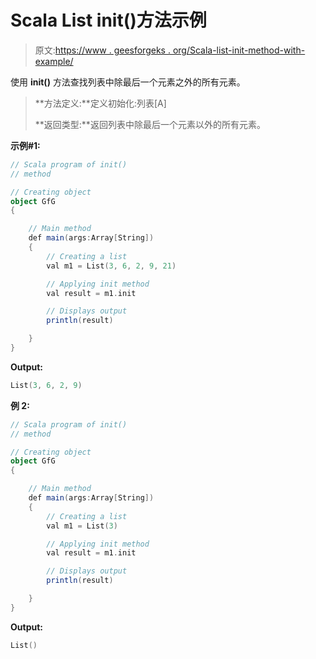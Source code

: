 # Scala List init()方法示例

> 原文:[https://www . geesforgeks . org/Scala-list-init-method-with-example/](https://www.geeksforgeeks.org/scala-list-init-method-with-example/)

使用 **init()** 方法查找列表中除最后一个元素之外的所有元素。

> **方法定义:**定义初始化:列表[A]
> 
> **返回类型:**返回列表中除最后一个元素以外的所有元素。

**示例#1:**

```scala
// Scala program of init()
// method

// Creating object
object GfG
{ 

    // Main method
    def main(args:Array[String])
    {
        // Creating a list
        val m1 = List(3, 6, 2, 9, 21)

        // Applying init method
        val result = m1.init

        // Displays output
        println(result)

    }
} 
```

**Output:**

```scala
List(3, 6, 2, 9)

```

**例 2:**

```scala
// Scala program of init()
// method

// Creating object
object GfG
{ 

    // Main method
    def main(args:Array[String])
    {
        // Creating a list
        val m1 = List(3)

        // Applying init method
        val result = m1.init

        // Displays output
        println(result)

    }
} 
```

**Output:**

```scala
List()

```